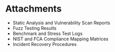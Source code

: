 # Attachments

* Static Analysis and Vulnerability Scan Reports
* Fuzz Testing Results
* Benchmark and Stress Test Logs
* NIST and FCA Compliance Mapping Matrices
* Incident Recovery Procedures
